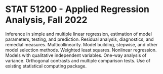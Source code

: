# STAT 51200 - Applied Regression Analysis, Fall 2022

Inference in simple and multiple linear regression, estimation of model parameters, testing, and prediction. Residual analysis, diagnostics, and remedial measures. Multicollinearity. Model building, stepwise, and other model selection methods. Weighted least squares. Nonlinear regression. Models with qualitative independent variables. One-way analysis of variance. Orthogonal contrasts and multiple comparison tests. Use of existing statistical computing package.

